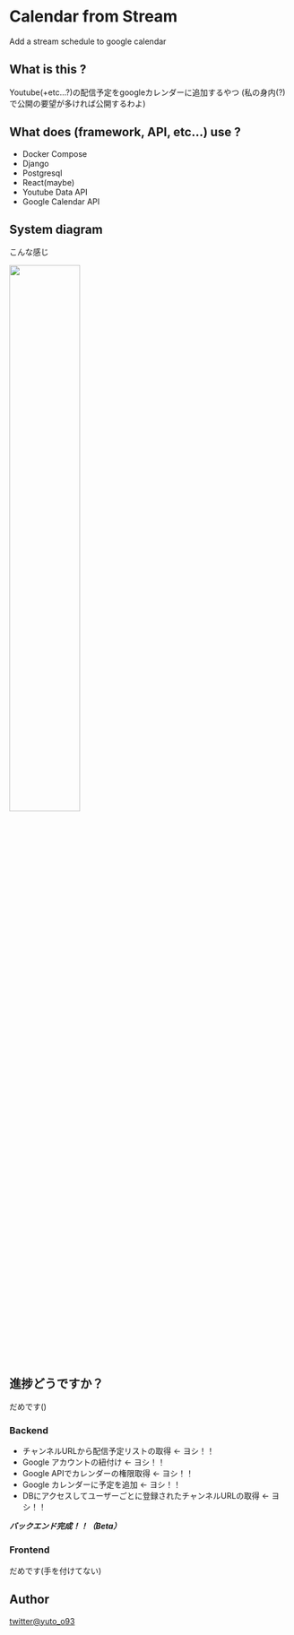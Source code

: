 # Calendar from Stream
Add a stream schedule to google calendar

## What is this ?
Youtube(+etc...?)の配信予定をgoogleカレンダーに追加するやつ
(私の身内(?)で公開の要望が多ければ公開するわよ)

## What does (framework, API, etc...) use ?
 - Docker Compose
 - Django
 - Postgresql
 - React(maybe)
 - Youtube Data API
 - Google Calendar API

## System diagram
こんな感じ 

<img src="https://user-images.githubusercontent.com/86540016/145006623-f4a4b6c8-c0c2-4682-b5d4-28f70b882cd7.png" width="50%"></img>

## 進捗どうですか？
だめです()

### Backend
 - チャンネルURLから配信予定リストの取得 <- ヨシ！！
 - Google アカウントの紐付け <- ヨシ！！
 - Google APIでカレンダーの権限取得 <- ヨシ！！
 - Google カレンダーに予定を追加 <- ヨシ！！
 - DBにアクセスしてユーザーごとに登録されたチャンネルURLの取得 <- ヨシ！！

***バックエンド完成！！（Beta）***

### Frontend
だめです(手を付けてない)

## Author
[twitter@yuto_o93](https://twitter.com/yuto_o93)
